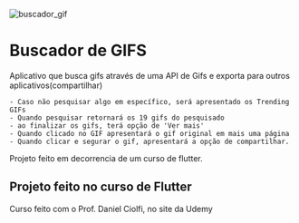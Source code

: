 ![buscador_gif](https://user-images.githubusercontent.com/56898536/143484865-c4a0d253-2c56-43a7-9f3a-09f7745e1fac.png)
# Buscador de GIFS

Aplicativo que busca gifs através de uma API de Gifs e exporta para outros aplicativos(compartilhar)

    - Caso não pesquisar algo em específico, será apresentado os Trending GIFs
    - Quando pesquisar retornará os 19 gifs do pesquisado
    - ao finalizar os gifs, terá opção de 'Ver mais'
    - Quando clicado no GIF apresentará o gif original em mais uma página
    - Quando clicar e segurar o gif, apresentará a opção de compartilhar.

Projeto feito em decorrencia de um curso de flutter.

## Projeto feito no curso de Flutter

Curso feito com o Prof. Daniel Ciolfi, no site da Udemy
